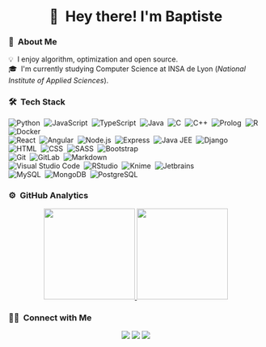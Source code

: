 

<h1 align="center">
  👋 &nbsp;Hey there! I'm Baptiste 
</h1>

### 👨 &nbsp;About Me

💡 &nbsp;I enjoy algorithm, optimization and open source.\
🎓 &nbsp;I'm currently studying Computer Science at INSA de Lyon (*National Institute of Applied Sciences*).




### 🛠 &nbsp;Tech Stack

![Python](https://img.shields.io/badge/-Python-232323?style=flat&logo=python)&nbsp;
![JavaScript](https://img.shields.io/badge/-JavaScript-232323?style=flat&logo=javascript)&nbsp;
![TypeScript](https://img.shields.io/badge/-TypeScript-232323?style=flat&logo=typescript)&nbsp;
![Java](https://img.shields.io/badge/-Java-232323?style=flat&logo=Java&logoColor=FFA518)&nbsp;
![C](https://img.shields.io/badge/-C-232323?style=flat&logo=C&logoColor=A8B9CC)&nbsp;
![C++](https://img.shields.io/badge/-C++-232323?style=flat&logo=C%2B%2B&logoColor=00599C)&nbsp;
![Prolog](https://img.shields.io/badge/-Prolog-232323?style=flat&logo=prolog&logoColor=00599C)&nbsp;
![R](https://img.shields.io/badge/-R-232323?style=flat&logo=R&logoColor=276DC3)&nbsp;
![Docker](https://img.shields.io/badge/-Docker-232323?style=flat&logo=docker&logoColor=00599C)\
![React](https://img.shields.io/badge/-React-232323?style=flat&logo=react)&nbsp;
![Angular](https://img.shields.io/badge/-Angular-232323?style=flat&logo=angular)&nbsp;
![Node.js](https://img.shields.io/badge/-Node.js-232323?style=flat&logo=node.js)&nbsp;
![Express](https://img.shields.io/badge/-Expess-232323?style=flat&logo=express)&nbsp;
![Java JEE](https://img.shields.io/badge/-Java_JEE-232323?style=flat&logo=j2e)&nbsp;
![Django](https://img.shields.io/badge/-Django-232323?style=flat&logo=django&logoColor=092E20)\
![HTML](https://img.shields.io/badge/-HTML-232323?style=flat&logo=HTML5)&nbsp;
![CSS](https://img.shields.io/badge/-CSS-232323?style=flat&logo=CSS3&logoColor=1572B6)&nbsp;
![SASS](https://img.shields.io/badge/-SASS-232323?style=flat&logo=sass&logoColor=1572B6)&nbsp;
![Bootstrap](https://img.shields.io/badge/-Bootstrap-232323?style=flat&logo=bootstrap&logoColor=563D7C)\
![Git](https://img.shields.io/badge/-Git-232323?style=flat&logo=git)&nbsp;
![GitLab](https://img.shields.io/badge/GitLab-232323?style=flat&logo=gitlab&logoColor=white)&nbsp;
![Markdown](https://img.shields.io/badge/-Markdown-232323?style=flat&logo=markdown)\
![Visual Studio Code](https://img.shields.io/badge/-Visual%20Studio%20Code-232323?style=flat&logo=visual-studio-code&logoColor=007ACC)&nbsp;
![RStudio](https://img.shields.io/badge/-RStudio-232323?style=flat&logo=rstudio)&nbsp;
![Knime](https://img.shields.io/badge/-Knime-232323?style=flat&logo=Knime&logoColor=2C2255)&nbsp;
![Jetbrains](https://img.shields.io/badge/-Jetbrains_IDE-232323?style=flat&logo=jetbrains&logoColor=2C2255)\
![MySQL](https://img.shields.io/badge/-MySQL-232323?style=flat&logo=mysql)&nbsp;
![MongoDB](https://img.shields.io/badge/-MongoDB-232323?style=flat&logo=mongodb)&nbsp;
![PostgreSQL](https://img.shields.io/badge/-PostgreSQL-232323?style=flat&logo=postgresql)&nbsp;

### ⚙️ &nbsp;GitHub Analytics

<p align="center">
<a href="https://github.com/BaptisteLalanne">
  <img height="180em" src="https://github-readme-stats-eight-theta.vercel.app/api?username=BaptisteLalanne&show_icons=true&theme=gruvbox&include_all_commits=true&count_private=true"/>
  <img height="180em" src="https://github-readme-stats-eight-theta.vercel.app/api/top-langs/?username=BaptisteLalanne&layout=compact&langs_count=8&theme=gruvbox"/>
</a>
</p>

### 🤝🏻 &nbsp;Connect with Me

<p align="center">
<a href="mailto:avsingh@umass.edu"><img src="https://img.shields.io/badge/-baptiste.lalanne.pro@protonmail.com-D14836?style=flat&logo=Mail&logoColor=white"/></a>
<a href="https://gitlab.com/BaptisteLalanne"><img src="https://img.shields.io/badge/-@BaptisteLalanne-ed8e53?style=flat&logo=Gitlab&logoColor=white"/></a>
<a href="https://twitter.com/make_it_faster"><img src="https://img.shields.io/badge/-@make_it_faster-1769FF?style=flat&logo=Twitter&logoColor=white"/></a>
</p>
